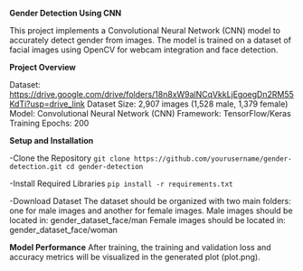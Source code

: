 **Gender Detection Using CNN**

This project implements a Convolutional Neural Network (CNN) model to accurately detect gender from images. The model is trained on a dataset of facial images using OpenCV for webcam integration and face detection.

**Project Overview**

Dataset: https://drive.google.com/drive/folders/18n8xW9alNCqVkkLjEgoegDn2RM55KdTi?usp=drive_link
Dataset Size: 2,907 images (1,528 male, 1,379 female)
Model: Convolutional Neural Network (CNN)
Framework: TensorFlow/Keras
Training Epochs: 200

**Setup and Installation**

-Clone the Repository
`git clone https://github.com/yourusername/gender-detection.git
cd gender-detection`

-Install Required Libraries
`pip install -r requirements.txt`

-Download Dataset
The dataset should be organized with two main folders: one for male images and another for female images.
Male images should be located in: gender_dataset_face/man
Female images should be located in: gender_dataset_face/woman

**Model Performance**
After training, the training and validation loss and accuracy metrics will be visualized in the generated plot (plot.png).
